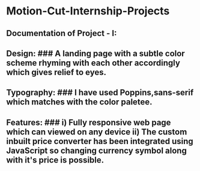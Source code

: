 # Motion-Cut-Internship-Projects
## Documentation of Project - I:
  ## Design: ### A landing page with a subtle color scheme rhyming with each other accordingly which gives relief to eyes.
  ## Typography: ### I have used Poppins,sans-serif which matches with the color paletee.
  ## Features: ### i) Fully responsive web page which can viewed on any device ii) The custom inbuilt price converter has been integrated using JavaScript so changing currency symbol along with it's price is possible.
